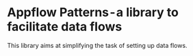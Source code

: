 # Appflow Patterns - a library to facilitate data flows

This library aims at simplifying the task of setting up data flows.
